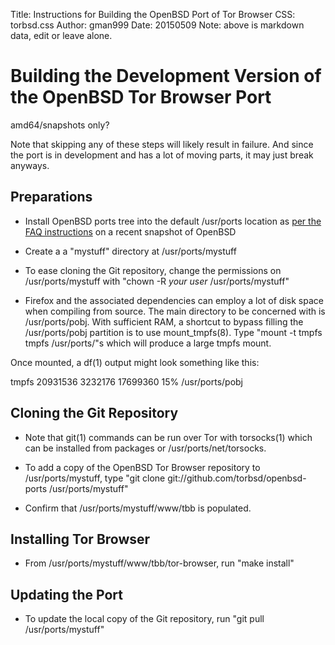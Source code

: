 Title: Instructions for Building the OpenBSD Port of Tor Browser
CSS: torbsd.css
Author: gman999
Date: 20150509
Note: above is markdown data, edit or leave alone.

# Building the Development Version of the OpenBSD Tor Browser Port #

amd64/snapshots only?

Note that skipping any of these steps will likely result in failure. And since the port is in development and has a lot of moving parts, it may just break anyways.

## Preparations ##

* Install OpenBSD ports tree into the default /usr/ports location as [per the FAQ instructions](http://www.openbsd.org/anoncvs.html) on a recent snapshot of OpenBSD

* Create a a "mystuff" directory at /usr/ports/mystuff

* To ease cloning the Git repository, change the permissions on /usr/ports/mystuff with "chown -R _your user_ /usr/ports/mystuff"

* Firefox and the associated dependencies can employ a lot of disk space when compiling from source.  The main directory to be concerned with is /usr/ports/pobj. With sufficient RAM, a shortcut to bypass filling the /usr/ports/pobj partition is to use mount_tmpfs(8). Type "mount -t tmpfs tmpfs /usr/ports/"s which will produce a large tmpfs mount.

Once mounted, a df(1) output might look something like this:

tmpfs         20931536   3232176  17699360    15%    /usr/ports/pobj

## Cloning the Git Repository ##

* Note that git(1) commands can be run over Tor with torsocks(1) which can be installed from packages or /usr/ports/net/torsocks.

* To add a copy of the OpenBSD Tor Browser repository to /usr/ports/mystuff, type "git clone git://github.com/torbsd/openbsd-ports /usr/ports/mystuff"

* Confirm that /usr/ports/mystuff/www/tbb is populated.

## Installing Tor Browser ##

* From /usr/ports/mystuff/www/tbb/tor-browser, run "make install"

## Updating the Port ##

* To update the local copy of the Git repository, run "git pull /usr/ports/mystuff"
